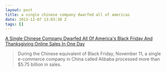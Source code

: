 ```yaml
---
layout: post
title: a single chinese company dwarfed all of americas
date: 2013-12-07 13:03:30 Z
tags: []
---
```

[A Single Chinese Company Dwarfed All Of America's Black Friday And Thanksgiving Online Sales In One Day](http://www.businessinsider.com/alibaba-dwarfs-americas-black-friday-2013-12)

> During the Chinese equivalent of Black Friday, November 11, a single e-commerce company in China called Alibaba processed more than $5.75 billion in sales.
